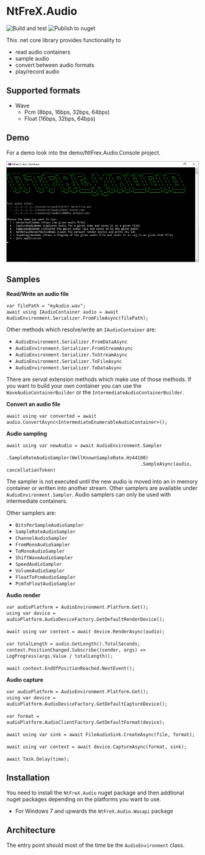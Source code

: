# NtFreX.Audio
![Build and test](https://github.com/NtFreX/NtFreX.Audio/workflows/Build%20and%20test/badge.svg)
![Publish to nuget](https://github.com/NtFreX/NtFreX.Audio/workflows/Publish%20to%20nuget/badge.svg)

This .net core library provides functionality to 

 - read audio containers
 - sample audio
 - convert between audio formats
 - play/record audio

## Supported formats

 - Wave
   - Pcm (8bps, 16bps, 32bps, 64bps)
   - Float (16bps, 32bps, 64bps)

## Demo

For a demo look into the demo/NtFrex.Audio.Console project.

![img](./resources/doc/console.jpg)

## Samples

**Read/Write an audio file**

```
var filePath = "myAudio.wav";
await using IAudioContainer audio = await AudioEnvironment.Serializer.FromFileAsync(filePath);
```

Other methods which resolve/write an `IAudioContainer` are:

 - `AudioEnvironment.Serializer.FromDataAsync`
 - `AudioEnvironment.Serializer.FromStreamAsync`
 - `AudioEnvironment.Serializer.ToStreamAsync`
 - `AudioEnvironment.Serializer.ToFileAsync`
 - `AudioEnvironment.Serializer.ToDataAsync`

There are serval extension methods which make use of those methods. If you want to build your own container you can use the `WaveAudioContainerBuilder` or the `IntermediateAudioContainerBuilder`.

**Convert an audio file**

```
await using var converted = await audio.ConvertAsync<IntermediateEnumerableAudioContainer>();
```

**Audio sampling**

```
await using var newAudio = await AudioEnvironment.Sampler
                                                 .SampleRateAudioSampler(WellKnownSampleRate.Hz44100)
                                                 .SampleAsync(audio, cancellationToken)
```

The sampler is not executed until the new audio is moved into an in memory container or written into another stream.
Other samplers are available under `AudioEnvironment.Sampler`.
Audio samplers can only be used with intermediate containers.

Other samplers are:

 - `BitsPerSampleAudioSampler`
 - `SampleRateAudioSampler`
 - `ChannelAudioSampler`
 - `FromMonoAudioSampler`
 - `ToMonoAudioSampler`
 - `ShiftWaveAudioSampler`
 - `SpeedAudioSampler`
 - `VolumeAudioSampler`
 - `FloatToPcmAudioSampler`
 - `PcmToFloatAudioSampler`

**Audio render**

```
var audioPlatform = AudioEnvironment.Platform.Get();
using var device = audioPlatform.AudioDeviceFactory.GetDefaultRenderDevice();

await using var context = await device.RenderAsync(audio);

var totalLength = audio.GetLength().TotalSeconds;
context.PositionChanged.Subscribe((sender, args) => LogProgress(args.Value / totalLength));

await context.EndOfPositionReached.NextEvent();
```

**Audio capture**

```
var audioPlatform = AudioEnvironment.Platform.Get();
using var device = audioPlatform.AudioDeviceFactory.GetDefaultCaptureDevice();

var format = audioPlatform.AudioClientFactory.GetDefaultFormat(device);

await using var sink = await FileAudioSink.CreateAsync(file, format);

await using var context = await device.CaptureAsync(format, sink);

await Task.Delay(time);
```

## Installation

You need to install the `NtFreX.Audio` nuget package and then addtional nuget packages depending on the platforms you want to use.

 - For Windows 7 and upwards the `NtFreX.Audio.Wasapi` package

## Architecture
 
The entry point should most of the time be the `AudioEnvironment` class.
